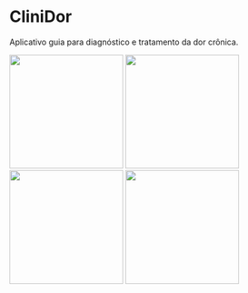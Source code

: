 # CliniDor

Aplicativo guia para diagnóstico e tratamento da dor crônica.

<p float="left">
  <img src="https://github.com/isadora-vieira-ramos/clini_dor/assets/36307163/b8659018-6f2b-4a7f-bbba-53ee2bb81db1" width="200" />
  <img src="https://github.com/isadora-vieira-ramos/clini_dor/assets/36307163/85c5f354-0598-4e45-98a6-ed80dc1f3f61" width="200" />
  <img src="https://github.com/isadora-vieira-ramos/clini_dor/assets/36307163/f53fc77d-1a1b-4f06-81af-2328b1db5bf5" width="200" />
  <img src="https://github.com/isadora-vieira-ramos/clini_dor/assets/36307163/3b2f319e-2b12-44c5-baba-8783eb725bcd" width="200" />
</p>
